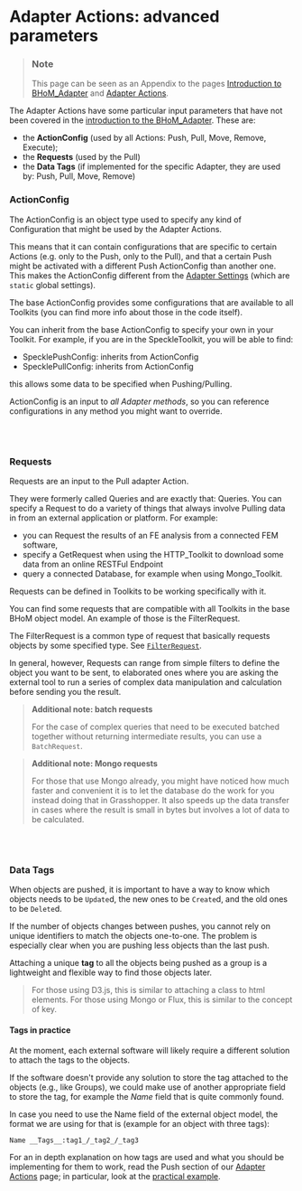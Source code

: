 # Adapter Actions: advanced parameters 

> ### Note
> This page can be seen as an Appendix to the pages [Introduction to BHoM_Adapter](.) and [Adapter Actions](./Adapter-Actions.md).

The Adapter Actions have some particular input parameters that have not been covered in the [introduction to the BHoM_Adapter](.). These are:

- the **ActionConfig** (used by all Actions: Push, Pull, Move, Remove, Execute);
- the **Requests** (used by the Pull)
- the **Data Tags**  (if implemented for the specific Adapter, they are used by: Push, Pull, Move, Remove)

### ActionConfig

The ActionConfig is an object type used to specify any kind of Configuration that might be used by the Adapter Actions. 

This means that it can contain configurations that are specific to certain Actions (e.g. only to the Push, only to the Pull), and that a certain Push might be activated with a different Push ActionConfig than another one. This makes the ActionConfig different from the [Adapter Settings](./Implement-an-Adapter.md#the-adapter-settings) (which are `static` global settings).

The base ActionConfig provides some configurations that are available to all Toolkits (you can find more info about those in the code itself).

You can inherit from the base ActionConfig to specify your own in your Toolkit. For example, if you are in the SpeckleToolkit, you will be able to find:
- SpecklePushConfig: inherits from ActionConfig
- SpecklePullConfig: inherits from ActionConfig

this allows some data to be specified when Pushing/Pulling. 

ActionConfig is an input to _all Adapter methods_, so you can reference configurations in any method you might want to override.


</br></br>


### Requests

Requests are an input to the Pull adapter Action. 

They were formerly called Queries and are exactly that: Queries. You can specify a Request to do a variety of things that always involve Pulling data in from an external application or platform. For example:
- you can Request the results of an FE analysis from a connected FEM software,
- specify a GetRequest when using the HTTP_Toolkit to download some data from an online RESTFul Endpoint
- query a connected Database, for example when using Mongo_Toolkit.

Requests can be defined in Toolkits to be working specifically with it.

You can find some requests that are compatible with all Toolkits in the base BHoM object model.
An example of those is the FilterRequest.

The FilterRequest is a common type of request that basically requests objects by some specified type. See [`FilterRequest`](https://github.com/BHoM/BHoM/blob/51113dbafd41c1afa11916ce98348641bae884ab/Data_oM/Requests/FilterRequest.cs#L28-L41).

In general, however, Requests can range from simple filters to define the object you want to be sent, to elaborated ones where you are asking the external tool to run a series of complex data manipulation and calculation before sending you the result. 

> **Additional note: batch requests**
>
> For the case of complex queries that need to be executed batched together without returning intermediate results, you can use a `BatchRequest`. 

> **Additional note: Mongo requests**
> 
> For those that use Mongo already, you might have noticed how much faster and convenient it is to let the database do the work for you instead doing that in Grasshopper. It also speeds up the data transfer in cases where the result is small in bytes but involves a lot of data to be calculated.

</br></br>

### Data Tags

When objects are pushed, it is important to have a way to know which objects needs to be `Update`d, the new ones to be `Create`d, and the old ones to be `Delete`d. 

If the number of objects changes between pushes, you cannot rely on unique identifiers to match the objects one-to-one. The problem is especially clear when you are pushing less objects than the last push.  

Attaching a unique **tag** to all the objects being pushed as a group is a lightweight and flexible way to find those objects later. 

> For those using D3.js, this is similar to attaching a class to html elements. For those using Mongo or Flux, this is similar to the concept of key. 

#### Tags in practice

At the moment, each external software will likely require a different solution to attach the tags to the objects. 

If the software doesn't provide any solution to store the tag attached to the objects (e.g., like Groups), we could make use of another appropriate field to store the tag, for example the _Name_ field that is quite commonly found.

In case you need to use the Name field of the external object model, the format we are using for that is (example for an object with three tags):
```
Name __Tags__:tag1_/_tag2_/_tag3
```

For an in depth explanation on how tags are used and what you should be implementing for them to work, read the Push section of our [Adapter Actions](./Adapter-Actions.md) page; in particular, look at the [practical example](./Adapter-Actions.md#a-practical-example).  

